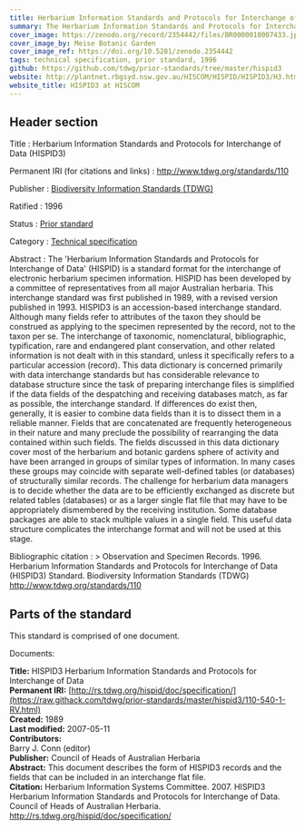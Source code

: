 ```yaml
---
title: Herbarium Information Standards and Protocols for Interchange of Data (HISPID3)
summary: The Herbarium Information Standards and Protocols for Interchange of Data (HISPID) is a standard format for the interchange of electronic herbarium specimen information.
cover_image: https://zenodo.org/record/2354442/files/BR0000010007433.jpg?download=1
cover_image_by: Meise Botanic Garden
cover_image_ref: https://doi.org/10.5281/zenodo.2354442
tags: technical specification, prior standard, 1996
github: https://github.com/tdwg/prior-standards/tree/master/hispid3
website: http://plantnet.rbgsyd.nsw.gov.au/HISCOM/HISPID/HISPID3/H3.html
website_title: HISPID3 at HISCOM
---
```


## Header section

Title
: Herbarium Information Standards and Protocols for Interchange of Data (HISPID3)

Permanent IRI (for citations and links)
: <http://www.tdwg.org/standards/110>

Publisher
: [Biodiversity Information Standards (TDWG)](https://www.tdwg.org/)

Ratified
: 1996

Status
: [Prior standard](https://www.tdwg.org/standards/status-and-categories/)

Category
: [Technical specification](https://www.tdwg.org/standards/status-and-categories/#categories%20of%20tdwg%20standards_1)

Abstract
: The 'Herbarium Information Standards and Protocols for Interchange of Data' (HISPID) is a standard format for the interchange of electronic herbarium specimen information. HISPID has been developed by a committee of representatives from all major Australian herbaria. This interchange standard was first published in 1989, with a revised version published in 1993. HISPID3 is an accession-based interchange standard. Although many fields refer to attributes of the taxon they should be construed as applying to the specimen represented by the record, not to the taxon per se. The interchange of taxonomic, nomenclatural, bibliographic, typification, rare and endangered plant conservation, and other related information is not dealt with in this standard, unless it specifically refers to a particular accession (record). This data dictionary is concerned primarily with data interchange standards but has considerable relevance to database structure since the task of preparing interchange files is simplified if the data fields of the despatching and receiving databases match, as far as possible, the interchange standard. If differences do exist then, generally, it is easier to combine data fields than it is to dissect them in a reliable manner. Fields that are concatenated are frequently heterogeneous in their nature and many preclude the possibility of rearranging the data contained within such fields. The fields discussed in this data dictionary cover most of the herbarium and botanic gardens sphere of activity and have been arranged in groups of similar types of information. In many cases these groups may coincide with separate well-defined tables (or databases) of structurally similar records. The challenge for herbarium data managers is to decide whether the data are to be efficiently exchanged as discrete but related tables (databases) or as a larger single flat file that may have to be appropriately dismembered by the receiving institution. Some database packages are able to stack multiple values in a single field. This useful data structure complicates the interchange format and will not be used at this stage.

Bibliographic citation
: > Observation and Specimen Records. 1996. Herbarium Information Standards and Protocols for Interchange of Data (HISPID3) Standard. Biodiversity Information Standards (TDWG) http://www.tdwg.org/standards/110

## Parts of the standard

This standard is comprised of one document. 

Documents:

**Title:** HISPID3 Herbarium Information Standards and Protocols for Interchange of Data \
**Permanent IRI:** [http://rs.tdwg.org/hispid/doc/specification/](https://raw.githack.com/tdwg/prior-standards/master/hispid3/110-540-1-RV.html) \
**Created:** 1989 \
**Last modified:** 2007-05-11 \
**Contributors:** \
Barry J. Conn (editor) \
**Publisher:** Council of Heads of Australian Herbaria \
**Abstract:** This document describes the form of HISPID3 records and the fields that can be included in an interchange flat file. \
**Citation:** Herbarium Information Systems Committee. 2007. HISPID3 Herbarium Information Standards and Protocols for Interchange of Data. Council of Heads of Australian Herbaria. http://rs.tdwg.org/hispid/doc/specification/

